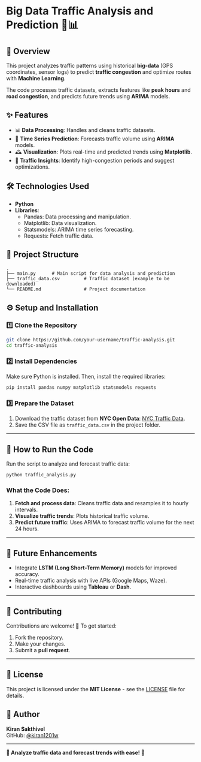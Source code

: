 # Big Data Traffic Analysis and Prediction 🚦📊

## 📝 Overview
This project analyzes traffic patterns using historical **big-data** (GPS coordinates, sensor logs) to predict **traffic congestion** and optimize routes with **Machine Learning**. 

The code processes traffic datasets, extracts features like **peak hours** and **road congestion**, and predicts future trends using **ARIMA** models. 

## ✨ Features
- 📊 **Data Processing**: Handles and cleans traffic datasets.
- 🔄 **Time Series Prediction**: Forecasts traffic volume using **ARIMA** models.
- 🕰️ **Visualization**: Plots real-time and predicted trends using **Matplotlib**.
- 🚦 **Traffic Insights**: Identify high-congestion periods and suggest optimizations.

## 🛠️ Technologies Used
- **Python**
- **Libraries**:
  - Pandas: Data processing and manipulation.
  - Matplotlib: Data visualization.
  - Statsmodels: ARIMA time series forecasting.
  - Requests: Fetch traffic data.

## 📂 Project Structure
```
.
├── main.py      # Main script for data analysis and prediction
├── traffic_data.csv         # Traffic dataset (example to be downloaded)
└── README.md                # Project documentation
```

## ⚙️ Setup and Installation

### 1️⃣ Clone the Repository
```bash
git clone https://github.com/your-username/traffic-analysis.git
cd traffic-analysis
```

### 2️⃣ Install Dependencies
Make sure Python is installed. Then, install the required libraries:
```bash
pip install pandas numpy matplotlib statsmodels requests
```

### 3️⃣ Prepare the Dataset
1. Download the traffic dataset from **NYC Open Data**:
   [NYC Traffic Data](https://data.cityofnewyork.us/Transportation/Traffic-Volume-Counts-2012-2013-/i4gi-tjb9).
2. Save the CSV file as `traffic_data.csv` in the project folder.

---
## 🚀 How to Run the Code
Run the script to analyze and forecast traffic data:
```bash
python traffic_analysis.py
```

### **What the Code Does**:
1. **Fetch and process data**: Cleans traffic data and resamples it to hourly intervals.
2. **Visualize traffic trends**: Plots historical traffic volume.
3. **Predict future traffic**: Uses ARIMA to forecast traffic volume for the next 24 hours.


---
## 🔮 Future Enhancements
- Integrate **LSTM (Long Short-Term Memory)** models for improved accuracy.
- Real-time traffic analysis with live APIs (Google Maps, Waze).
- Interactive dashboards using **Tableau** or **Dash**.

---
## 🤝 Contributing
Contributions are welcome! 🎉 To get started:
1. Fork the repository.
2. Make your changes.
3. Submit a **pull request**.

---
## 📜 License
This project is licensed under the **MIT License** - see the [LICENSE](LICENSE) file for details.

## 👤 Author
**Kiran Sakthivel**  
GitHub: [@kiran1201w](https://github.com/kiran1201w)

---
**🚦 Analyze traffic data and forecast trends with ease! 🌟**
